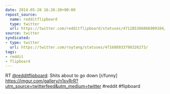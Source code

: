 ```yaml
---
date: 2014-05-28 16:26:20+00:00
repost_source:
  name: redditflipboard
  type: twitter
  url: https://twitter.com/redditflipboard/statuses/471285366066909184/
source: twitter
syndicated:
- type: twitter
  url: https://twitter.com/roytang/statuses/471688933798326273/
tags:
- reddit
- flipboard
---
```


RT [@redditflipboard](https://twitter.com/redditflipboard/): Shits about to go down [r/funny] https://imgur.com/gallery/n1svRrR?utm_source=twitterfeed&utm_medium=twitter #reddit #flipboard